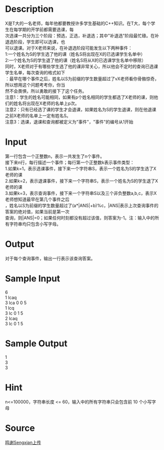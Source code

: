
# Description

<div class="content"><div>X是T大的一名老师，每年他都要教授许多学生基础的C++知识。在T大，每个学生在每学期的开学前都需要选课，每</div>
<div>次选课一共分为三个阶段：预选，正选，补退选；其中&#34;补退选&#34;阶段最忙碌。在补退选阶段，学生即可以选课，也</div>
<div>可以退课。对于X老师来说，在补退选阶段可能发生以下两种事件：</div>
<div>1:一个姓名为S的学生选了他的课（姓名S将出现在X的已选课学生名单中）</div>
<div>2:一个姓名为S的学生退了他的课（姓名S将从X的已选课学生名单中移除）</div>
<div>同时，X老师对于有哪些学生选了他的课非常关心，所以他会不定时的查询已选课学生名单，每次查询的格式如下</div>
<div>：最早在哪个事件之后，姓名以S为前缀的学生数量超过了vX老师看你骨骼惊奇，所以想用这个问题考考你，你当</div>
<div>然不会畏惧，所以勇敢的接下了这个任务。</div>
<div>注意1：学生的姓名可能相同，如果有p个姓名相同的学生都选了X老师的课，则他们的姓名将出现在X老师的名单上p次。</div>
<div>注意2：只有已经选了课的学生才会退课，如果姓名为S的学生退课，则在他退课之前X老师的名单上一定有姓名S。</div>
<div>注意3：选课，退课和查询都被定义为&#34;事件&#34;，&#34;事件&#34;的编号从1开始</div></div>

# Input

<div class="content"><div>
<div>第一行包含一个正整数n，表示一共发生了n个事件。</div>
<div>接下来n行，每行描述一个事件；每行第一个正整数k表示事件类型：</div>
<div>1.如果k=1，表示选课事件，接下来一个字符串S，表示一个姓名为S的学生选了X老师的课</div>
<div>2.如果k=2，表示退课事件，接下来一个字符串S，表示一个姓名为S的学生退了X老师的课</div>
<div>3.如果k=3，表示查询事件，接下来一个字符串S以及三个非负整数a,b,c，表示X老师想知道最早在第几个事件之后</div>
<div>，姓名以S为前缀的学生数量超过了(a*|ANS|+b)%c，|ANS|表示上次查询事件的答案的绝对值，如果当前是第一次</div>
<div>查询，则|ANS|=0；如果任何时刻都没有超过该值，则答案为-1。注：输入中的所有字符串均只包含小写字母。</div>
</div>
<div></div></div>

# Output

<div class="content"><div>
<div>对于每个查询事件，输出一行表示该查询答案。</div>
</div></div>

# Sample Input

<div class="content"><span class="sampledata">6<br/>
1 lcaq<br/>
3 lca 0 0 5<br/>
1 lcq<br/>
3 lc 0 1 5<br/>
2 lcaq<br/>
3 lc 0 1 5</span></div>

# Sample Output

<div class="content"><span class="sampledata">1<br/>
3<br/>
3</span></div>

# Hint

<div class="content"><p></p><p>n&lt;=100000，字符串长度 &lt;= 60，输入中的所有字符串只会包含前 10 个小写字母</p><p></p></div>

# Source

<div class="content"><p><a href="problemset.php?search=鸣谢Sengxian上传">鸣谢Sengxian上传</a></p></div>

